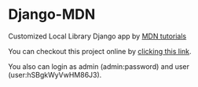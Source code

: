 # Django-MDN
Customized Local Library Django app by <a href="https://developer.mozilla.org/en-US/docs/Learn/Server-side/Django/Tutorial_local_library_website">MDN tutorials</a>

You can checkout this project online by <a href="https://web-production-0c9a.up.railway.app/" target="_blank">clicking this link</a>.

You also can login as admin (admin:password) and user (user:hSBgkWyVwHM86J3).